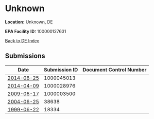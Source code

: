 # Unknown

**Location:** Unknown, DE

**EPA Facility ID:** 100000127631

[Back to DE Index](../../index.md)

## Submissions

| Date | Submission ID | Document Control Number |
|------|--------------|-------------------------|
| [2014-06-25](submissions/1000045013.md) | 1000045013 |  |
| [2014-04-09](submissions/1000028976.md) | 1000028976 |  |
| [2009-06-17](submissions/1000003500.md) | 1000003500 |  |
| [2004-06-25](submissions/38638.md) | 38638 |  |
| [1999-06-22](submissions/18334.md) | 18334 |  |
